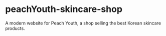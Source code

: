 # peachYouth-skincare-shop
A modern website for Peach Youth, a shop selling the best Korean skincare products.
